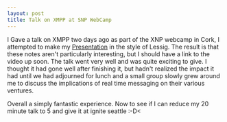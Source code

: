 ```yaml
---
layout: post
title: Talk on XMPP at SNP WebCamp
---
```


I Gave a talk on XMPP two days ago as part of the XNP webcamp in Cork, I attempted to make my <a href="http://anders.conbere.org/docs/xmpp/xmpp_presentation.html">Presentation</a> in the style of Lessig. The result is that these notes aren't particularly interesting, but I should have a link to the video up soon. The talk went very well and was quite exciting to give. I thought it had gone well after finishing it, but hadn't realized the impact it had until we had adjourned for lunch and a small group slowly grew around me to discuss the implications of real time messaging on their various ventures.

Overall a simply fantastic experience. Now to see if I can reduce my 20 minute talk to 5 and give it at ignite seattle :-D<
